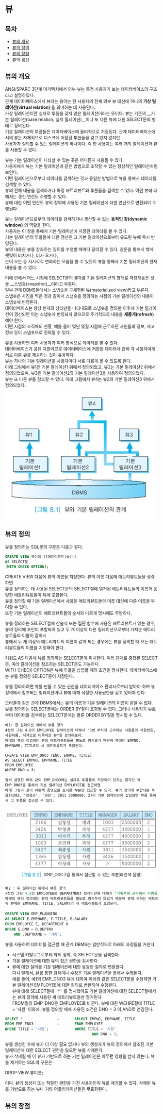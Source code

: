 # 뷰



## 목차

- [뷰의 개요](#뷰의-개요)
- [뷰의 정의](#뷰의-정의)
- [뷰의 장점](#뷰의-장점)
- 뷰의 갱신



## 뷰의 개요

ANSI/SPARC 3단계 아키텍처에서 외부 뷰는 특정 사용자가 보는 데이터베이스의 구조라고 설명하였다.  
관계 데이터베이스에서 뷰라는 용어는 한 사용자의 전체 외부 뷰 대신에 하나의 __가상 릴레이션(virtual relation)__ 을 의미하는 데 사용된다.  
가상 릴레이션이란 실제로 투플을 갖지 않은 릴레이션이라는 뜻이다. 뷰는 기존의 __기본 릴레이션(base relation, 실제 릴레이션)__이나 또 다른 뷰에 대한 SELECT문의 형태로 정의된다.  
기본 릴레이션의 투플들은 데이터베이스에 물리적으로 저장된다. 관계 데이터베이스에서의 뷰는 자체적으로 디스크에 저장된 투플들을 갖고 있지 않지만  
사용자가 질의할 수 있는 릴레이션의 하나이다. 즉 한 사용자는 여러 개의 릴레이션과 뷰를 사용할 수 있다.

뷰는 기본 릴레이션이 나타날 수 있는 곳은 어디든지 사용될 수 있다.  
사용자에게 뷰는 기본 릴레이션과 같은 방법으로 조작할 수 있는 정상적인 릴레이션처럼 보인다.  
어떤 릴레이션으로부터 데이터를 검색하는 것과 동일한 방법으로 뷰를 통해서 데이터를 검색할 수 있다.  
뷰의 전체 내용을 검색하거나 특정 애트리뷰트와 투플들을 검색할 수 있다. 어떤 뷰에 대해서는 갱신 연산도 수행할 수 있다.  
뷰에 대한 어떤 연산도 뷰의 정의에 사용된 기본 릴레이션에 대한 연산으로 변환되어 수행된다.

뷰는 릴레이션으로부터 데이터를 검색하거나 갱신할 수 있는 __동적인 창(dynamic window)__ 의 역할을 한다.  
사용자는 이 창을 통해서 기본 릴레이션에 저장된 데이터를 볼 수 있다.  
기본 릴레이션의 투플들에 대한 갱신은 그 기본 릴레이션으로부터 유도된 뷰에 즉시 반영된다.  
뷰의 내용은 뷰를 참조하는 질의를 수행할 때마다 달라질 수 있다. 창문을 통해서 밖에 햇빛이 비치거나, 비가 오거나,  
눈이 오는 등 시시각각 변화하는 모습을 볼 수 있듯이 뷰를 통해서 기본 릴레이션의 현재 내용을 볼 수 있다.

이에 반해서 어느 시점에 SELECT문의 결과를 기본 릴레이션의 형태로 저장해놓은 것을 __스냅숏(snapshot)__이라고 부른다.  
일부 관계 DBMS들에서는 스냅숏을 구체화된 뷰(materialized view)라고 부른다.  
스냅숏은 사진을 찍은 것과 같아서 스냅숏을 정의하는 시점의 기본 릴레이션의 내용이 스냅숏에 반영된다.  
데이터베이스는 항상 현재의 상태만을 나타내므로 스냅숏을 정의한 이후에 기본 릴레이션이 갱신되면 이는 스냅숏에 반영되지 않으므로 주기적으로 내용을 __새롭게(refresh)__ 해야 한다.  
어떤 시점의 조직체의 현황, 예를 들어 몇년 몇월 시점에 근무하던 사원들의 정보, 재고 정보 등이 스냅숏으로 정의될 수 있다.

뷰를 사용하면 여러 사용자가 여러 방식으로 데이터를 볼 수 있다.  
데이터베이스가 공유 자원이므로 데이터베이스에 저장된 데이터에 관해 각 사용자에게 서로 다른 뷰를 제공하는 것이 유용하다.  
뷰는 하나의 기본 릴레이션을 사용자마다 서로 다르게 볼 수 있도록 한다.  
아래 그림에서 뷰1은 기본 릴레이션1 위에서 정의되었고, 뷰2는 기본 릴레이션2 위에서 정의되었으며, 뷰3은 기본 릴레이션2와 기본 릴레이션3을 사용하여 정의되었다.  
뷰는 또 다른 뷰를 참조할 수 있다. 아래 그림에서 뷰4는 뷰2와 기본 릴레이션3 위에서 정의되었다.

![](./image/8-1/ex1.jpg)



## 뷰의 정의

뷰를 정의하는 SQL문의 구문은 다음과 같다.

```sql
CREATE VIEW 뷰이름 [(애트리뷰트(들))]
AS SELECT문
[WITH CHECK OPTION];
```

CREATE VIEW 다음에 뷰의 이름을 지정한다. 뷰의 이름 다음에 애트리뷰트들을 생략하면  
뷰를 정의하는 데 사용된 SELECT문의 SELECT절에 열거된 애트리뷰트들의 이름과 동일한 애트리뷰트들이 뷰에 포함된다.  
뷰를 정의할 때 기본 릴레이션에서 사용된 애트리뷰트들의 이름 대신에 다른 이름을 부여할 수 있다.  
또한 기본 릴레이션의 애트리뷰트들의 순서와 다르게 명시해도 무방하다.

뷰를 정의하는 SELECT절에 산술식 또는 집단 함수에 사용된 애트리뷰트가 있는 경우,  
뷰의 정의에 조인이 포함되어 있고 두 개 이상의 다른 릴레이션으로부터 가져온 애트리뷰트들의 이름이 같아서  
뷰에서 두 개 이상의 애트리뷰트의 이름이 같게 되는 경우에는 뷰를 정의할 때 모든 애트리뷰트들의 이름을 지정해야 한다.

키워드 AS 다음에 뷰를 정의하는 SELECT문이 위치한다. 여러 단계로 중첩된 SELECT문, 여러 릴레이션을 참조하는 SELECT문도 가능하다.  
WITH CHECK OPTION은 뷰에 투플을 삽입할 때의 조건을 명시한다. 데이터베이스에는 뷰를 정의한 SELECT문이 저장된다.

뷰를 정의하려면 뷰를 만들 수 있는 권한을 데이터베이스 관리자로부터 받아야 하며 뷰 정의에서 참조되는 릴레이션이나 뷰에 대해 적절한 사용권한을 갖고 있어야 한다.

오라클과 같은 관계 DBMS에서는 뷰의 이름과 기본 릴레이션의 이름이 같을 수 없다.  
뷰를 정의하는 SELECT문에는 ORDER BY절이 포함될 수 없다. 그러나 사용자가 뷰로부터 데이터를 검색하는 SELECT문에는 물론 ORDER BY절을 명시할 수 있다.

```
예1: 한 릴레이션 위에서 뷰를 정의
4장의 그림 4.8의 EMPLOYEE 릴레이션에 대해서 "3번 부서에 근무하는 사원들의 사원번호, 사원이름, 직책으로 이루어진 뷰"를 정의해보자.
아래의 뷰의 정의에는 뷰의 애트리뷰트들을 별도로 명시했기 때문에 뷰에는 EMPNO, EMPNAME, TITLE의 세 애트리뷰트가 포함된다.

CREATE VIEW EMP_DNO3 (ENO, ENAME, TITLE)
AS SELECT EMPNO, EMPNAME, TITLE
FROM EMPLOYEE
WHERE DNO = 3;

앞서 설명한 바와 같이 EMP_DNO3에는 실제로 투플들이 저장되어 있지는 않지만 뷰 EMP_DNO3을 통해서 기본 릴레이션 EMPLOYEE를 접근하면
아래 그림과 같이 파란색 음영으로 표시한 부분만 접근할 수 있다. 뷰의 정의에 부합되는 투플(4293, '정용순', '과장', 3011 3000000, 2)이 기본 릴레이션에 삽입되면 뷰를 통해서 그 투플을 접근할 수 있다.
```

![](./image/8-1/ex2.jpg)



```sql
예2 : 두 릴레이션 위에서 뷰를 정의
4장의 그림 4.8의 EMPLOYEE와 DEPARTMENT 릴레이션에 대해서 "기획부에 근무하는 사원들의 이름, 직책, 급여로 이루어진 뷰"를 정의해보자.
아래의 뷰의 정의에는 뷰의 애트리뷰트들을 별도로 명시하지 않았기 때문에 뷰에 속하는 애트리뷰트들의 이름은 기본 릴레이션의 애트리뷰트들의 이름과 같다.
즉 뷰에는 EMPNAME, TITLE, SALARY의 세 애트리뷰트가 포함된다.

CREATE VIEW EMP_PLANNING
AS SELECT E.EMPNAME, E.TITLE, E.SALARY
FROM EMPLOYEE E, DEPARTMENT D
WHERE E.DNO = D.DEPTNO
	AND .DEPTNAME = '기획';
```

뷰를 사용하여 데이터를 접근할 때 관계 DBMS는 일반적으로 아래의 과정들을 거친다.

- 시스템 카탈로그로부터 뷰의 정의, 즉 SELECT문을 검색한다.
- 기본 릴레이션에 대한 뷰의 접근 권한을 검사한다.
- 뷰에 대한 질의를 기본 릴레이션에 대한 동등한 질의로 변환한다.  
  다시 말해서, 뷰를 통한 검색이나 수정은 기본 릴레이션을 통해서 수행된다.  
  예를 들어, 예1의 EMP_DNO3 뷰에 대하여 아래와 같은 SELECT문을 수행하면 기본 릴레이션 EMPLOYEE에 대한 질의로 변환되어 수행된다.  
  뷰에 대해 SELECT절에 ' * ' 를 명시했어도 기본 릴레이션에 대한 SELECT절에서는 뷰의 정의에 사용된 세 애트리뷰트들만 열거된다.  
  FROM절의 EMP_DNO은 EMPLOYEE로 바뀐다. 뷰에 대한 WEHRE절에 TITLE = '사원' 이외에, 뷰를 정의할 때에 사용된 조건은 DNO = 3 이 AND로 연결된다.

```sql
SELECT *				→		SELECT EMPNO, EMPNAME, TITLE
FROM EMP_ENO3			→		FROM EMPLOYEE
WHERE TITLE = '사원';			   WHERE TITLE = '사원'
										AND DNO = 3;
```

뷰를 생성한 후에 뷰가 더 이상 필요 없거나 뷰의 생성자가 뷰의 정의에서 참조된 기본 릴레이션에 대한 SELECT 권한을 잃으면 뷰를 삭제한다.  
뷰가 삭제될 때 이 뷰가 기반으로 하는 기본 릴레이션은 아무런 영향을 받지 않는다. 뷰를 제거하는 SQL의 구문은

DROP VIEW 뷰이름;

이다. 뷰의 생성자 또는 적절한 권한을 가진 사용자만이 뷰를 제거할 수 있다. 삭제된 뷰를 기반으로 하는 뷰나 기타  어플리케이션들은 무효화된다.



## 뷰의 장점

